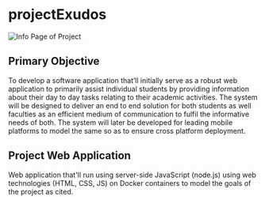 # projectExudos

![Info Page of Project](https://i.imgur.com/RextnGe.png)

## Primary Objective

To develop a software application that’ll initially serve as a robust web application to primarily assist individual students by providing information about their day to day tasks relating to their academic activities. The system will be designed to deliver an end to end solution for both students as well faculties as an efficient medium of communication to fulfil the informative needs of both. The system will later be developed for leading mobile platforms to model the same so as to ensure cross platform deployment.

## Project Web Application

Web application that'll run using server-side JavaScript (node.js) using web technologies (HTML, CSS, JS) on Docker containers to model the goals of the project as cited.